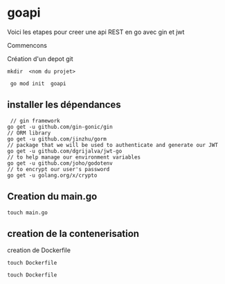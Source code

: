 # goapi

Voici les etapes pour creer une api REST en go avec gin et jwt 

Commencons

Création d'un depot git

```console
mkdir  <nom du projet>
 ```

```console
 go mod init  goapi 
```

## installer les dépendances

```console
 // gin framework
go get -u github.com/gin-gonic/gin
// ORM library
go get -u github.com/jinzhu/gorm
// package that we will be used to authenticate and generate our JWT
go get -u github.com/dgrijalva/jwt-go
// to help manage our environment variables
go get -u github.com/joho/godotenv
// to encrypt our user's password
go get -u golang.org/x/crypto

```
## Creation du main.go

```console
touch main.go
```

## creation de la contenerisation

creation de Dockerfile

```console
touch Dockerfile
```
 
```console
touch Dockerfile
```